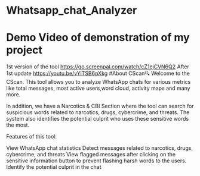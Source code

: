 # Whatsapp_chat_Analyzer
# Demo Video of demonstration of my project <br>
1st version of the tool
https://go.screenpal.com/watch/cZ1ejCVN6Q2
After 1st update
https://youtu.be/vYiTSB6pXkg
#About CScan🔍
Welcome to the CScan. This tool allows you to analyze WhatsApp chats for various metrics like total messages, most active users,word cloud, activity maps and many more.

In addition, we have a Narcotics & CBI Section where the tool can search for suspicious words related to narcotics, drugs, cybercrime, and threats. The system also identifies the potential culprit who uses these sensitive words the most.

Features of this tool:

View WhatsApp chat statistics
Detect messages related to narcotics, drugs, cybercrime, and threats
View flagged messages after clicking on the sensitive information button to prevent flashing harsh words to the users.
Identify the potential culprit in the chat
